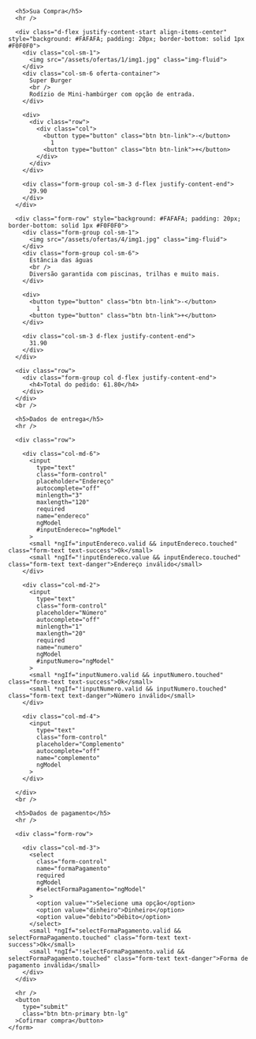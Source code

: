 <div class="container">
  <div class="ordem-compra" *ngIf="idPedidoCompra === undefined">
    <form novalidate #formulario="ngForm" (ngSubmit)="confirmarCompra()">

      <h5>Sua Compra</h5>
      <hr />

      <div class="d-flex justify-content-start align-items-center" style="background: #FAFAFA; padding: 20px; border-bottom: solid 1px #F0F0F0">
        <div class="col-sm-1">
          <img src="/assets/ofertas/1/img1.jpg" class="img-fluid">
        </div>
        <div class="col-sm-6 oferta-container">
          Super Burger
          <br />
          Rodízio de Mini-hambúrger com opção de entrada.
        </div>

        <div>
          <div class="row">
            <div class="col">
              <button type="button" class="btn btn-link">-</button>
                1
              <button type="button" class="btn btn-link">+</button>
            </div>
          </div>
        </div>

        <div class="form-group col-sm-3 d-flex justify-content-end">
          29.90
        </div>
      </div>

      <div class="form-row" style="background: #FAFAFA; padding: 20px; border-bottom: solid 1px #F0F0F0">
        <div class="form-group col-sm-1">
          <img src="/assets/ofertas/4/img1.jpg" class="img-fluid">
        </div>
        <div class="form-group col-sm-6">
          Estância das águas
          <br />
          Diversão garantida com piscinas, trilhas e muito mais.
        </div>

        <div>
          <button type="button" class="btn btn-link">-</button>
            1
          <button type="button" class="btn btn-link">+</button>
        </div>

        <div class="col-sm-3 d-flex justify-content-end">
          31.90
        </div>
      </div>

      <div class="row">
        <div class="form-group col d-flex justify-content-end">
          <h4>Total do pedido: 61.80</h4>
        </div>
      </div>
      <br />

      <h5>Dados de entrega</h5>
      <hr />

      <div class="row">

        <div class="col-md-6">
          <input
            type="text"
            class="form-control"
            placeholder="Endereço"
            autocomplete="off"
            minlength="3"
            maxlength="120"
            required
            name="endereco"
            ngModel
            #inputEndereco="ngModel"
          >
          <small *ngIf="inputEndereco.valid && inputEndereco.touched" class="form-text text-success">Ok</small>
          <small *ngIf="!inputEndereco.value && inputEndereco.touched" class="form-text text-danger">Endereço inválido</small>
        </div>

        <div class="col-md-2">
          <input
            type="text"
            class="form-control"
            placeholder="Número"
            autocomplete="off"
            minlength="1"
            maxlength="20"
            required
            name="numero"
            ngModel
            #inputNumero="ngModel"
          >
          <small *ngIf="inputNumero.valid && inputNumero.touched" class="form-text text-success">Ok</small>
          <small *ngIf="!inputNumero.valid && inputNumero.touched" class="form-text text-danger">Número inválido</small>
        </div>

        <div class="col-md-4">
          <input
            type="text"
            class="form-control"
            placeholder="Complemento"
            autocomplete="off"
            name="complemento"
            ngModel
          >
        </div>

      </div>
      <br />

      <h5>Dados de pagamento</h5>
      <hr />

      <div class="form-row">

        <div class="col-md-3">
          <select
            class="form-control"
            name="formaPagamento"
            required
            ngModel
            #selectFormaPagamento="ngModel"
          >
            <option value="">Selecione uma opção</option>
            <option value="dinheiro">Dinheiro</option>
            <option value="debito">Débito</option>
          </select>
          <small *ngIf="selectFormaPagamento.valid && selectFormaPagamento.touched" class="form-text text-success">Ok</small>
          <small *ngIf="!selectFormaPagamento.valid && selectFormaPagamento.touched" class="form-text text-danger">Forma de pagamento inválida</small>
        </div>
      </div>

      <hr />
      <button
        type="submit"
        class="btn btn-primary btn-lg"
      >Cofirmar compra</button>
    </form>
  </div>

  <div class="ordem-compra" *ngIf="idPedidoCompra !== undefined">
    <app-ordem-compra-sucesso [idPedidoCompra]="idPedidoCompra">
    </app-ordem-compra-sucesso>
  </div>
</div>
